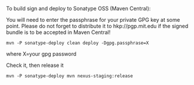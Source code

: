 
To build sign and deploy to Sonatype OSS (Maven Central):

You will need to enter the passphrase for your private GPG key at some point.
Please do not forget to distribute it to hkp://pgp.mit.edu if the signed
bundle is to be accepted in Maven Central!

```shell
mvn -P sonatype-deploy clean deploy -Dgpg.passphrase=X
```
where X=your gpg password


Check it, then release it

```shell
mvn -P sonatype-deploy mvn nexus-staging:release
```
